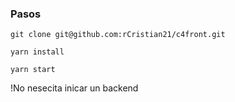 ### Pasos
`git clone git@github.com:rCristian21/c4front.git `

`yarn install`

`yarn start`

!No nesecita inicar un backend
